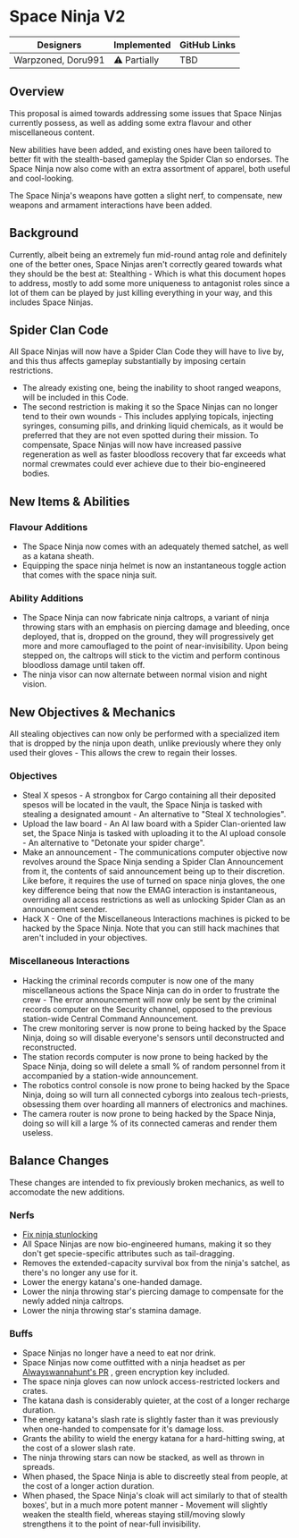 # Space Ninja V2

| Designers | Implemented | GitHub Links |
|---|---|---|
| Warpzoned, Doru991 | :warning: Partially | TBD |

## Overview

This proposal is aimed towards addressing some issues that Space Ninjas currently possess, as well as adding some extra flavour and other miscellaneous content.</p>
<p>New abilities have been added, and existing ones have been tailored to better fit with the stealth-based gameplay the Spider Clan so endorses. The Space Ninja now also come with an extra assortment of apparel, both useful and cool-looking.</p>
<p>The Space Ninja's weapons have gotten a slight nerf, to compensate, new weapons and armament interactions have been added.

## Background

Currently, albeit being an extremely fun mid-round antag role and definitely one of the better ones, Space Ninjas aren't correctly geared towards what they should be the best at: Stealthing - Which is what this document hopes to address, mostly to add some more uniqueness to antagonist roles since a lot of them can be played by just killing everything in your way, and this includes Space Ninjas.

## Spider Clan Code

All Space Ninjas will now have a Spider Clan Code they will have to live by, and this thus affects gameplay substantially by imposing certain restrictions.
- The already existing one, being the inability to shoot ranged weapons, will be included in this Code.
- The second restriction is making it so the Space Ninjas can no longer tend to their own wounds - This includes applying topicals, injecting syringes, consuming pills, and drinking liquid chemicals, as it would be preferred that they are not even spotted during their mission. To compensate, Space Ninjas will now have increased passive regeneration as well as faster bloodloss recovery that far exceeds what normal crewmates could ever achieve due to their bio-engineered bodies.

## New Items & Abilities

### Flavour Additions

- The Space Ninja now comes with an adequately themed satchel, as well as a katana sheath.
- Equipping the space ninja helmet is now an instantaneous toggle action that comes with the space ninja suit.

### Ability Additions
- The Space Ninja can now fabricate ninja caltrops, a variant of ninja throwing stars with an emphasis on piercing damage and bleeding, once deployed, that is, dropped on the ground, they will progressively get more and more camouflaged to the point of near-invisibility. Upon being stepped on, the caltrops will stick to the victim and perform continous bloodloss damage until taken off.
- The ninja visor can now alternate between normal vision and night vision.

## New Objectives & Mechanics

All stealing objectives can now only be performed with a specialized item that is dropped by the ninja upon death, unlike previously where they only used their gloves - This allows the crew to regain their losses.

### Objectives

- Steal X spesos - A strongbox for Cargo containing all their deposited spesos will be located in the vault, the Space Ninja is tasked with stealing a designated amount - An alternative to "Steal X technologies".
- Upload the law board - An AI law board with a Spider Clan-oriented law set, the Space Ninja is tasked with uploading it to the AI upload console - An alternative to "Detonate your spider charge".
- Make an announcement - The communications computer objective now revolves around the Space Ninja sending a Spider Clan Announcement from it, the contents of said announcement being up to their discretion. Like before, it requires the use of turned on space ninja gloves, the one key difference being that now the EMAG interaction is instantaneous, overriding all access restrictions as well as unlocking Spider Clan as an announcement sender.
- Hack X - One of the Miscellaneous Interactions machines is picked to be hacked by the Space Ninja. Note that you can still hack machines that aren't included in your objectives.

### Miscellaneous Interactions

- Hacking the criminal records computer is now one of the many miscellaneous actions the Space Ninja can do in order to frustrate the crew - The error announcement will now only be sent by the criminal records computer on the Security channel, opposed to the previous station-wide Central Command Announcement.
- The crew monitoring server is now prone to being hacked by the Space Ninja, doing so will disable everyone's sensors until deconstructed and reconstructed.
- The station records computer is now prone to being hacked by the Space Ninja, doing so will delete a small % of random personnel from it accompanied by a station-wide announcement.
- The robotics control console is now prone to being hacked by the Space Ninja, doing so will turn all connected cyborgs into zealous tech-priests, obsessing them over hoarding all manners of electronics and machines.
- The camera router is now prone to being hacked by the Space Ninja, doing so will kill a large % of its connected cameras and render them useless.

## Balance Changes

These changes are intended to fix previously broken mechanics, as well to accomodate the new additions.

### Nerfs
- [Fix ninja stunlocking](https://github.com/space-wizards/space-station-14/pull/33244)
- All Space Ninjas are now bio-engineered humans, making it so they don't get specie-specific attributes such as tail-dragging.
- Removes the extended-capacity survival box from the ninja's satchel, as there's no longer any use for it.
- Lower the energy katana's one-handed damage.
- Lower the ninja throwing star's piercing damage to compensate for the newly added ninja caltrops.
- Lower the ninja throwing star's stamina damage.

### Buffs
- Space Ninjas no longer have a need to eat nor drink.
- Space Ninjas now come outfitted with a ninja headset as per [Alwayswannahunt's PR](https://github.com/space-wizards/space-station-14/pull/32841) , green encryption key included.
- The space ninja gloves can now unlock access-restricted lockers and crates.
- The katana dash is considerably quieter, at the cost of a longer recharge duration.
- The energy katana's slash rate is slightly faster than it was previously when one-handed to compensate for it's damage loss.
- Grants the ability to wield the energy katana for a hard-hitting swing, at the cost of a slower slash rate.
- The ninja throwing stars can now be stacked, as well as thrown in spreads.
- When phased, the Space Ninja is able to discreetly steal from people, at the cost of a longer action duration.
- When phased, the Space Ninja's cloak will act similarly to that of stealth boxes', but in a much more potent manner - Movement will slightly weaken the stealth field, whereas staying still/moving slowly strengthens it to the point of near-full invisibility.
